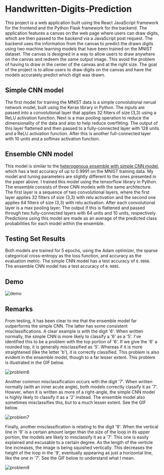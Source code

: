 # Handwritten-Digits-Prediction

This project is a web application built using the React JavaScript framework for the frontend and the Python Flask framework for the backend. The application features a canvas on the web page where users can draw digits, which are then passed to the backend via a JavaScript post request. The backend uses the information from the canvas to predict the drawn digits using two machine learning models that have been trained on the MNIST dataset. The canvas is designed in a way to allow users to draw anywhere on the canvas and redeem the same output image. This avoid the problem of having to draw in the center of the canvas and at the right size. The goal of the project is to allow users to draw digits on the canvas and have the models accurately predict which digit was drawn.

## Simple CNN model

The first model for training the MNIST data is a simple convolutional nerual network model, built using the Keras library in Python. The inputs are passed into a convolutional layer that applies 32 filters of size (3,3) using a ReLU activation function. Next is a max pooling operation to reduce the dimensionality of the data and also to help reduce overfitting. The output of this layer flattened and then passed to a fully-connected layer with 128 units and a ReLU activation function. After this is another full-connected layer with 10 units and a softmax activation function.

## Ensemble CNN model

This model is similar to the [heterogenous ensemble with simple CNN model](https://arxiv.org/abs/2008.10400v2), which has a test accuracy of up to 0.9991 on the MNIST training data. My model and tuning parameters are slightly different to the ones presented in the paper above. I trained this model using the tensorflow library in Python. The ensemble consists of three CNN models with the same architecture. The first layer is a sequence of two convolutional layers, where the first layer applies 32 filters of size (3,3) with relu activation and the second one applies 64 filters of size (3,3) with relu activation. After each convolutional layer is a max pooling layer. The output if this is flattened and passed through two fully-connected layers with 64 units and 10 units, respectively. Predictions using this model are made as an average of the predicted class probabilities for each model within the ensemble.

## Testing Set Results

Both models are trained for 5 epochs, using the Adam optimizer, the sparse categorical cross-entropy as the loss function, and accuracy as the evaluation metric. The simple CNN model has a test accuracy of `0.9866`. The ensemble CNN model has a test accuracy of `0.9885`.

## Demo

![demo](https://user-images.githubusercontent.com/96806035/211511206-d1c25565-b45a-44d6-bb1b-c56615767087.gif)

## Remarks

From testing, it has been clear to me that the ensemble model far outperforms the simple CNN. The latter has some consistent misclassifications. A clear example is with the digit '6'. When written normally, the simple CNN is more likely to classify a '6' as a '5'. I've identified this to be a problem with the top portion of '6'. If we give the '6' a rounded top, it is generally misclassified as '5'. Whereas if it is more straightened (like the letter 'b'), it is correctly classified. This problem is also evident in the ensemble model, though to a far lesser extent. This problem is illustrated in the GIF below.

![problem6](https://user-images.githubusercontent.com/96806035/211514309-6ca6172a-92f5-45d0-8945-690100c9c476.gif)

Another common misclassification occurs with the digit '7'. When written normally (with an inner acute angle), both models correctly classify it as '7'. Howver, when it is written as more of a right-angle, the simple CNN model is highly likely to classify it as a '2' instead. The ensemble model also sometimes misclassifies this, but to a much lesser extent. See the GIF below.

![problem7](https://user-images.githubusercontent.com/96806035/211517485-31654adc-b4e8-4b92-b608-ad7dfb648189.gif)

Finally, another misclassification is relating to the digit '9'. When the vertical line in '9' is a certain amount larger than the size of the loop in its upper portion, the models are likely to misclassify it as a '7'. This one is easily explained and excusable to a certain degree. As the length of the verticle line increases, the image is being squished vertically. This decreases the height of the loop in the '9', eventually appearing as just a horizontal line, like the one in '7'. See the GIF below to understand what I mean.

![problem9](https://user-images.githubusercontent.com/96806035/211520543-22da3f6b-edbf-487d-b6f1-953403ea9a1b.gif)





